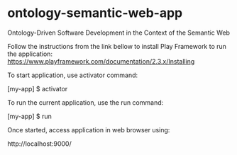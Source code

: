 # ontology-semantic-web-app
Ontology-Driven Software Development in the Context of the Semantic Web

Follow the instructions from the link bellow to install Play Framework to run the application:
https://www.playframework.com/documentation/2.3.x/Installing

To start application, use activator command:

[my-app] $ activator

To run the current application, use the run command:

[my-app] $ run

Once started, access application in web browser using:

http://localhost:9000/